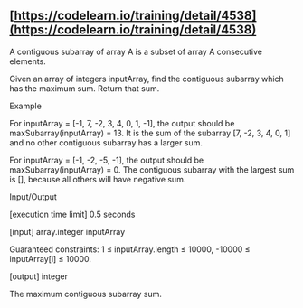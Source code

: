 ## [https://codelearn.io/training/detail/4538](https://codelearn.io/training/detail/4538)

A contiguous subarray of array A is a subset of array A consecutive elements.

Given an array of integers inputArray, find the contiguous subarray which has the maximum sum. Return that sum.

Example

For inputArray = [-1, 7, -2, 3, 4, 0, 1, -1], the output should be maxSubarray(inputArray) = 13.
It is the sum of the subarray [7, -2, 3, 4, 0, 1] and no other contiguous subarray has a larger sum.

For inputArray = [-1, -2, -5, -1], the output should be
maxSubarray(inputArray) = 0.
The contiguous subarray with the largest sum is [], because all others will have negative sum.

Input/Output

[execution time limit] 0.5 seconds 

[input] array.integer inputArray

Guaranteed constraints:
1 ≤ inputArray.length ≤ 10000,
-10000 ≤ inputArray[i] ≤ 10000.

[output] integer

The maximum contiguous subarray sum.


